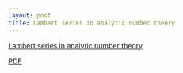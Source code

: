 ```yaml
---
layout: post
title: Lambert series in analytic number theory
---
```


[Lambert series in analytic number theory](/LaTeX/lambert/)

[PDF](/LaTeX/lambert/lambert.pdf)